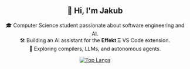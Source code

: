 <h2 align="center">👋 Hi, I'm Jakub</h2>

<p align="center">
  🎓 Computer Science student passionate about software engineering and AI. <br>
  🛠️ Building an AI assistant for the <strong>Effekt Ξ</strong> VS Code extension. <br>
  🚀 Exploring compilers, LLMs, and autonomous agents.
</p>

<div align="center">

[![Top Langs](https://github-readme-stats.vercel.app/api/top-langs/?username=JakubSchwenkbeck&hide=css,html,scss&layout=compact&bg_color=1e1e1e&border_color=00000000&text_color=ffffff)](https://github.com/anuraghazra/github-readme-stats)

</div>
